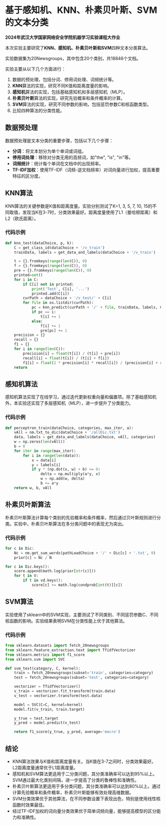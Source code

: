 # 基于感知机、KNN、朴素贝叶斯、SVM的文本分类
**2024年武汉大学国家网络安全学院机器学习实验课程大作业**

本次实验主要研究了**KNN、感知机、朴素贝叶斯和SVM**四种文本分类算法。  

实验数据集为20Newsgroups，其中包含20个类别，共18846个文档。

实验主要从以下几个方面进行：

1. 数据的预处理，包括分词、停用词处理、词频统计等。
2. **KNN**算法的实现，研究不同K值和距离度量的影响。
3. **感知机**算法的实现，包括基础感知机和多层感知机（MLP）。
4. **朴素贝叶斯**算法的实现，研究先验概率和条件概率的计算。
5. **SVM**算法的实现，研究不同参数的影响，包括惩罚参数C和核函数类型。
6. 比较四种算法的分类性能。

## 数据预处理

数据预处理是文本分类的重要步骤，包括以下几个步骤：
- **分词**：将文本划分为单个单词或词组。
- **停用词处理**：移除对分类无用的高频词，如"the", "is", "in"等。
- **词频统计**：统计每个单词在文档中的出现频率。
- **TF-IDF加权**：使用TF-IDF（词频-逆文档频率）对词向量进行加权，提高重要特征的区分度。

## KNN算法

KNN算法的关键参数是K值和距离度量。实验分别测试了K=1, 3, 5, 7, 10, 15的不同取值，发现当K在3-7时，分类效果最好。距离度量使用了L1（曼哈顿距离）和L2（欧氏距离）。

### 代码示例
```python
def knn_test(dataChoice, p, k):
    C = get_class_id(dataChoice + '/v_train')
    trainData, labels = get_data_and_labels(dataChoice + '/v_train')

    t = {}.fromkeys(range(len(C)), 0)
    f = {}.fromkeys(range(len(C)), 0)
    pre = {}.fromkeys(range(len(C)), 0)
    printed=set()
    for i in C:
        if C[i] not in printed:
            print('Test', C[i], '...')
            printed.add(C[i])
        curPath = dataChoice + '/v_test/' + C[i]
        for file in os.listdir(curPath):
            pc = knn_predict(curPath + '/' + file, trainData, labels, C, p, k)
            if pc == i:
                t[i] += 1
            else:
                f[i] += 1
                pre[pc] += 1
    precision = {}
    recall = {}
    f1 = {}
    for i in range(len(C)):
        precision[i] = float(t[i]) / (t[i] + pre[i])
        recall[i] = float(t[i]) / (t[i] + f[i])
        f1[i] = float(2 * precision[i] * recall[i]) / (precision[i] + recall[i])
    return
```

## 感知机算法

感知机算法实现了在线学习，通过迭代更新权重向量和偏置项。除了基础感知机外，本实验还实现了多层感知机（MLP），进一步提升了分类能力。

### 代码示例
```python
def perceptron_train(dataChoice, categories, max_iter, a):
    vAll = nm.txt_to_dic(dataChoice + '/allDic.txt')
    data, labels = get_data_and_labels(dataChoice, vAll, categories)
    w = np.zeros(len(vAll))
    b = 0
    for iter in range(max_iter):
        for i in range(len(data)):
            x = data[i]
            y = labels[i]
            if y * (np.dot(x, w) + b) <= 0:
                delta = np.multiply(a*y, x)
                w = np.add(w, delta)
                b += a*y
    return w, b, vAll
```

## 朴素贝叶斯算法

朴素贝叶斯算法计算每个类别的先验概率和条件概率，然后通过贝叶斯规则进行分类。实验中，朴素贝叶斯算法在多分类问题中的表现尤为突出。

### 代码示例
```python
for c in Dic:
    Nc = nm.get_sum_words(pathLoadChoice + '/' + Dic[c] + '.txt', 0)
    prior[c] = Nc / N

for c in Dic.keys():
    score.append(math.log(prior[str(c)]))
    for t in V:
        if t in vd.keys():
            score[c] += math.log(condprob[int(t)][c])
```

## SVM算法

实验使用了sklearn中的SVM实现，主要测试了不同类别、不同惩罚参数C、不同核函数的影响。实验结果表明SVM在分类性能上优于其他算法。

### 代码示例
```python
from sklearn.datasets import fetch_20newsgroups
from sklearn.feature_extraction.text import TfidfVectorizer
from sklearn.metrics import f1_score
from sklearn.svm import SVC

def svm_test(category, C, kernel):
    train = fetch_20newsgroups(subset='train', categories=category)
    test = fetch_20newsgroups(subset='test', categories=category)

    vectorizer = TfidfVectorizer()
    v_train = vectorizer.fit_transform(train.data)
    v_test = vectorizer.transform(test.data)

    model = SVC(C=C, kernel=kernel)
    model.fit(v_train, train.target)

    y_true = test.target
    y_pred = model.predict(v_test)

    return f1_score(y_true, y_pred, average='macro')
```

## 结论

- KNN算法效果与K值和距离度量有关。当K值在3-7之间时，分类效果最好。L2距离度量通常优于L1距离度量。
- 感知机和SVM算法更适用于二分类问题，其分类准确率可以达到95\%以上。SVM通过最大化类别间隔，进一步提高了分类的鲁棒性和准确性。
- 朴素贝叶斯算法更适用于多分类问题，其分类准确率可以达到80\%以上。通过计算先验概率和条件概率，朴素贝叶斯能够有效处理高维数据。
- SVM分类效果优于其他算法，在不同参数设置下表现出色，特别是使用线性核函数时效果最佳。
- 经过TF-IDF加权的词向量分类效果优于简单词频向量，能够提高模型的区分能力和准确性。

